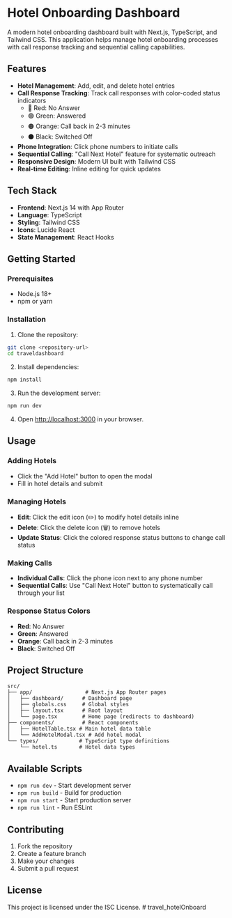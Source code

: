 # Hotel Onboarding Dashboard

A modern hotel onboarding dashboard built with Next.js, TypeScript, and Tailwind CSS. This application helps manage hotel onboarding processes with call response tracking and sequential calling capabilities.

## Features

- **Hotel Management**: Add, edit, and delete hotel entries
- **Call Response Tracking**: Track call responses with color-coded status indicators
  - 🔴 Red: No Answer
  - 🟢 Green: Answered
  - 🟠 Orange: Call back in 2-3 minutes
  - ⚫ Black: Switched Off
- **Phone Integration**: Click phone numbers to initiate calls
- **Sequential Calling**: "Call Next Hotel" feature for systematic outreach
- **Responsive Design**: Modern UI built with Tailwind CSS
- **Real-time Editing**: Inline editing for quick updates

## Tech Stack

- **Frontend**: Next.js 14 with App Router
- **Language**: TypeScript
- **Styling**: Tailwind CSS
- **Icons**: Lucide React
- **State Management**: React Hooks

## Getting Started

### Prerequisites

- Node.js 18+ 
- npm or yarn

### Installation

1. Clone the repository:
```bash
git clone <repository-url>
cd traveldashboard
```

2. Install dependencies:
```bash
npm install
```

3. Run the development server:
```bash
npm run dev
```

4. Open [http://localhost:3000](http://localhost:3000) in your browser.

## Usage

### Adding Hotels
- Click the "Add Hotel" button to open the modal
- Fill in hotel details and submit

### Managing Hotels
- **Edit**: Click the edit icon (✏️) to modify hotel details inline
- **Delete**: Click the delete icon (🗑️) to remove hotels
- **Update Status**: Click the colored response status buttons to change call status

### Making Calls
- **Individual Calls**: Click the phone icon next to any phone number
- **Sequential Calls**: Use "Call Next Hotel" button to systematically call through your list

### Response Status Colors
- **Red**: No Answer
- **Green**: Answered  
- **Orange**: Call back in 2-3 minutes
- **Black**: Switched Off

## Project Structure

```
src/
├── app/                 # Next.js App Router pages
│   ├── dashboard/      # Dashboard page
│   ├── globals.css     # Global styles
│   ├── layout.tsx      # Root layout
│   └── page.tsx        # Home page (redirects to dashboard)
├── components/         # React components
│   ├── HotelTable.tsx # Main hotel data table
│   └── AddHotelModal.tsx # Add hotel modal
└── types/             # TypeScript type definitions
    └── hotel.ts       # Hotel data types
```

## Available Scripts

- `npm run dev` - Start development server
- `npm run build` - Build for production
- `npm run start` - Start production server
- `npm run lint` - Run ESLint

## Contributing

1. Fork the repository
2. Create a feature branch
3. Make your changes
4. Submit a pull request

## License

This project is licensed under the ISC License.
#   t r a v e l _ h o t e l O n b o a r d  
 